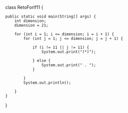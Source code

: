 class RetoForIf11 {

    public static void main(String[] args) {
        int dimension;
        dimension = 21;

        for (int i = 1; i <= dimension; i = i + 1) {
            for (int j = 1; j <= dimension; j = j + 1) {

                if (i != 11 || j != 11) {
                    System.out.print("(*)");

                } else {
                    System.out.print(" . ");
                }

            }
            System.out.println();

        }
    }

}
